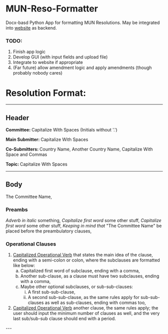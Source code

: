# MUN-Reso-Formatter
Docx-basd Python App for formatting MUN Resolutions. May be integrated into [website](biphmun.netlify.app) as backend.

### TODO:
1. Finish app logic
2. Develop GUI (with input fields and upload file)
3. Integrate to website if appropriate
4. (Far future) allow amendment logic and apply amendments (though probably nobody cares)


# Resolution Format:
---
## Header

<strong>Committee: </strong>Capitalize With Spaces (Initials without '.')

<strong>Main Submitter: </strong>Capitalize With Spaces

<strong>Co-Submitters: </strong>Country Name, Another Country Name, Capitalize With Space and Commas

<strong>Topic: </strong> Capitalize With Spaces



---

## Body
The Committee Name,

### Preambs

<em>Adverb in italic</em> something,
<em>Capitalize first word</em> some other stuff,
<em>Capitalize first word</em> some other stuff,
<em>Keeping in mind that</em> "The Committee Name" be placed before the preambulatory clauses,

### Operational Clauses

<ol>
  <li>
    <u>Capitalized Operational Verb</u> that states the main idea of the clause, ending with a semi-colon or colon, where the subclauses are formatted like below:
    <ol style="list-style-type: lower-alpha">
      <li>Capitalized first word of subclause, ending with a comma,</li>
      <li>Another sub-clause, as a clause must have two subclauses, ending with a comma, </li>
      <li>Maybe other optional subclauses, or sub-sub-clauses:
        <ol style="list-style-type: lower-roman">
          <li>A first sub-sub-clause,</li>
          <li>A second sub-sub-clause, as the same rules apply for sub-sub-clauses as well as sub-clauses, ending with commas too,</li>
        </ol>
      </li>
    </ol>
  </li>
  <li>
    <u>Capitalized Operational Verb</u> another clause, the same rules apply; the user should input the minimum number of clauses as well, and the very last sub/sub-sub clause should end with a period.
  </li>
</ol>
---

